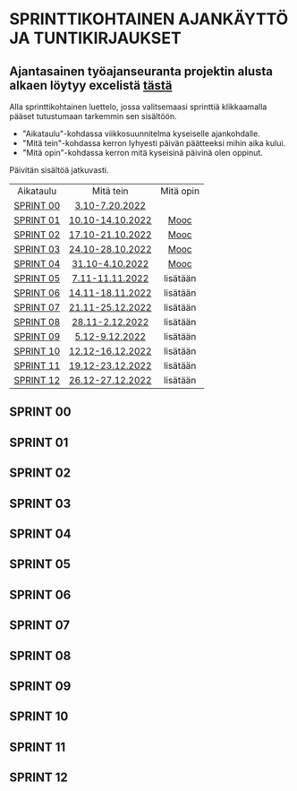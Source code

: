 # SPRINTTIKOHTAINEN AJANKÄYTTÖ JA TUNTIKIRJAUKSET

## Ajantasainen työajanseuranta projektin alusta alkaen löytyy excelistä [tästä](https://jamkstudent-my.sharepoint.com/:x:/g/personal/ab5160_student_jamk_fi/EZrMJxzfa3hPrGiBRfMpFmcBilxwiZDvS6QMZGCqMPjMZQ?e=PlMJqJ)

Alla sprinttikohtainen luettelo, jossa valitsemaasi sprinttiä klikkaamalla pääset tutustumaan tarkemmin sen sisältöön.   
* "Aikataulu"-kohdassa viikkosuunnitelma kyseiselle ajankohdalle.   
* "Mitä tein"-kohdassa kerron lyhyesti päivän päätteeksi mihin aika kului.   
* "Mitä opin"-kohdassa kerron mitä kyseisinä päivinä olen oppinut.   

Päivitän sisältöä jatkuvasti.

| | | | 
|:-:|:-:|:-:| 
| Aikataulu | Mitä tein | Mitä opin |
| [SPRINT 00](https://gitlab.labranet.jamk.fi/service-design/supercalifragilisticexpialidocious/-/milestones/2#tab-issues)| [3.10-7.20.2022](https://gitlab.labranet.jamk.fi/service-design/supercalifragilisticexpialidocious/-/blob/master/Dokumentit/SPRINT%2000%20mit%C3%A4%20tapahtui.md) |  | 
| [SPRINT 01](https://gitlab.labranet.jamk.fi/service-design/supercalifragilisticexpialidocious/-/milestones/3#tab-issues) | [10.10-14.10.2022](https://gitlab.labranet.jamk.fi/service-design/supercalifragilisticexpialidocious/-/blob/master/Dokumentit/SPRINT%2001%20Mit%C3%A4%20tapahtui.md) | [Mooc](https://gitlab.labranet.jamk.fi/service-design/supercalifragilisticexpialidocious/-/blob/master/Dokumentit/Palvelumuotoilukurssi12.10.2022.md) |
| [SPRINT 02](https://gitlab.labranet.jamk.fi/service-design/supercalifragilisticexpialidocious/-/milestones/4#tab-issues) | [17.10-21.10.2022](https://gitlab.labranet.jamk.fi/service-design/supercalifragilisticexpialidocious/-/blob/master/Dokumentit/SPRINT%2002%20mit%C3%A4%20tapahtui.md) | [Mooc](https://gitlab.labranet.jamk.fi/service-design/supercalifragilisticexpialidocious/-/blob/master/Dokumentit/Palvelumuotoilukurssi12.10.2022.md) |
| [SPRINT 03](https://gitlab.labranet.jamk.fi/service-design/supercalifragilisticexpialidocious/-/milestones/5#tab-issues) | [24.10-28.10.2022](https://gitlab.labranet.jamk.fi/service-design/supercalifragilisticexpialidocious/-/blob/master/Dokumentit/SPRINT%2003%20mit%C3%A4%20tapahtui.md) | [Mooc](https://gitlab.labranet.jamk.fi/service-design/supercalifragilisticexpialidocious/-/blob/master/Dokumentit/Palvelumuotoilukurssi12.10.2022.md) |
| [SPRINT 04](https://gitlab.labranet.jamk.fi/service-design/supercalifragilisticexpialidocious/-/milestones/6#tab-issues) | [31.10-4.10.2022](https://gitlab.labranet.jamk.fi/service-design/supercalifragilisticexpialidocious/-/blob/master/Dokumentit/SPRINT%2004%20mit%C3%A4%20tapahtui.md) | [Mooc](https://gitlab.labranet.jamk.fi/service-design/supercalifragilisticexpialidocious/-/blob/master/Dokumentit/Palvelumuotoilukurssi12.10.2022.md) |
| [SPRINT 05](https://gitlab.labranet.jamk.fi/service-design/supercalifragilisticexpialidocious/-/milestones/7#tab-issues) | [7.11-11.11.2022](https://gitlab.labranet.jamk.fi/service-design/supercalifragilisticexpialidocious/-/blob/master/Dokumentit/SPRINT%2005%20mit%C3%A4%20tapahtui.md) | lisätään |
| [SPRINT 06](https://gitlab.labranet.jamk.fi/service-design/supercalifragilisticexpialidocious/-/milestones/8#tab-issues) | [14.11-18.11.2022](https://gitlab.labranet.jamk.fi/service-design/supercalifragilisticexpialidocious/-/blob/master/Dokumentit/SPRINT%2006%20mit%C3%A4%20tapahtui.md) | lisätään |
| [SPRINT 07](https://gitlab.labranet.jamk.fi/service-design/supercalifragilisticexpialidocious/-/milestones/9#tab-issues)| [21.11-25.12.2022](https://gitlab.labranet.jamk.fi/service-design/supercalifragilisticexpialidocious/-/blob/master/Dokumentit/SPRINT%2007%20mit%C3%A4%20tapahtui.md) | lisätään |
| [SPRINT 08](https://gitlab.labranet.jamk.fi/service-design/supercalifragilisticexpialidocious/-/milestones/10#tab-issues) | [28.11-2.12.2022](https://gitlab.labranet.jamk.fi/service-design/supercalifragilisticexpialidocious/-/blob/master/Dokumentit/SPRINT%2008%20mit%C3%A4%20tapahtui.md) | lisätään |
| [SPRINT 09](https://gitlab.labranet.jamk.fi/service-design/supercalifragilisticexpialidocious/-/milestones/11#tab-issues) | [5.12-9.12.2022](https://gitlab.labranet.jamk.fi/service-design/supercalifragilisticexpialidocious/-/blob/master/Dokumentit/SPRINT%2009%20mit%C3%A4%20tapahtui.md) | lisätään |
| [SPRINT 10](https://gitlab.labranet.jamk.fi/service-design/supercalifragilisticexpialidocious/-/milestones/12#tab-issues) | [12.12-16.12.2022](https://gitlab.labranet.jamk.fi/service-design/supercalifragilisticexpialidocious/-/blob/master/Dokumentit/SPRINT%2010%20mit%C3%A4%20tapahtui.md) | lisätään |
| [SPRINT 11](https://gitlab.labranet.jamk.fi/service-design/supercalifragilisticexpialidocious/-/milestones/13#tab-issues) | [19.12-23.12.2022](https://gitlab.labranet.jamk.fi/service-design/supercalifragilisticexpialidocious/-/blob/master/Dokumentit/SPRINT%2011%20mit%C3%A4%20tapahtui.md) | lisätään |
| [SPRINT 12](https://gitlab.labranet.jamk.fi/service-design/supercalifragilisticexpialidocious/-/milestones/14#tab-issues) | [26.12-27.12.2022](https://gitlab.labranet.jamk.fi/service-design/supercalifragilisticexpialidocious/-/blob/master/Dokumentit/SPRINT%2012%20mit%C3%A4%20tapahtui.md) | lisätään |

## SPRINT 00
## SPRINT 01
## SPRINT 02
## SPRINT 03
## SPRINT 04
## SPRINT 05
## SPRINT 06
## SPRINT 07
## SPRINT 08
## SPRINT 09
## SPRINT 10
## SPRINT 11
## SPRINT 12

